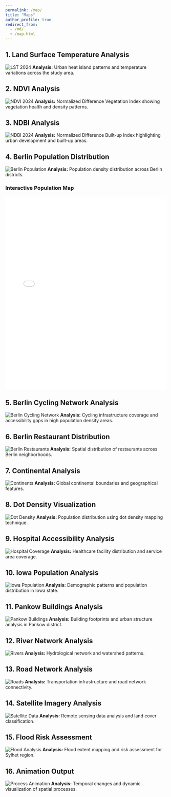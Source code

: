 ```yaml
---
permalink: /map/
title: "Maps"
author_profile: true
redirect_from:
  - /md/
  - /map.html
---
```


## 1. Land Surface Temperature Analysis
![LST 2024](/files/LST2024.png)
**Analysis:** Urban heat island patterns and temperature variations across the study area.

## 2. NDVI Analysis
![NDVI 2024](/files/2024_ndvi.png)
**Analysis:** Normalized Difference Vegetation Index showing vegetation health and density patterns.

## 3. NDBI Analysis
![NDBI 2024](/files/2024_ndbi.png)
**Analysis:** Normalized Difference Built-up Index highlighting urban development and built-up areas.

## 4. Berlin Population Distribution
![Berlin Population](/files/berlin_population.png)
**Analysis:** Population density distribution across Berlin districts.

### Interactive Population Map
<iframe src="/files/Berlin_Population_2022.html" width="100%" height="600" frameborder="0"></iframe>

## 5. Berlin Cycling Network Analysis
![Berlin Cycling Network](/files/Berlin_cycling_network_&_pop.png)
**Analysis:** Cycling infrastructure coverage and accessibility gaps in high population density areas.

## 6. Berlin Restaurant Distribution
![Berlin Restaurants](/files/berlin_restaurants.png)
**Analysis:** Spatial distribution of restaurants across Berlin neighborhoods.

## 7. Continental Analysis
![Continents](/files/continents.png)
**Analysis:** Global continental boundaries and geographical features.

## 8. Dot Density Visualization
![Dot Density](/files/dotdensity1.png)
**Analysis:** Population distribution using dot density mapping technique.

## 9. Hospital Accessibility Analysis
![Hospital Coverage](/files/HOSPITAL2.png)
**Analysis:** Healthcare facility distribution and service area coverage.

## 10. Iowa Population Analysis
![Iowa Population](/files/iowa2.png)
**Analysis:** Demographic patterns and population distribution in Iowa state.

## 11. Pankow Buildings Analysis
![Pankow Buildings](/files/pankow_buildings.png)
**Analysis:** Building footprints and urban structure analysis in Pankow district.

## 12. River Network Analysis
![Rivers](/files/Rivers.png)
**Analysis:** Hydrological network and watershed patterns.

## 13. Road Network Analysis
![Roads](/files/roads.png)
**Analysis:** Transportation infrastructure and road network connectivity.

## 14. Satellite Imagery Analysis
![Satellite Data](/files/snap2024-10-26-11-24-56.png)
**Analysis:** Remote sensing data analysis and land cover classification.

## 15. Flood Risk Assessment
![Flood Analysis](/files/sylhetfloodjune.png)
**Analysis:** Flood extent mapping and risk assessment for Sylhet region.

## 16. Animation Output
![Process Animation](/files/output.gif)
**Analysis:** Temporal changes and dynamic visualization of spatial processes.